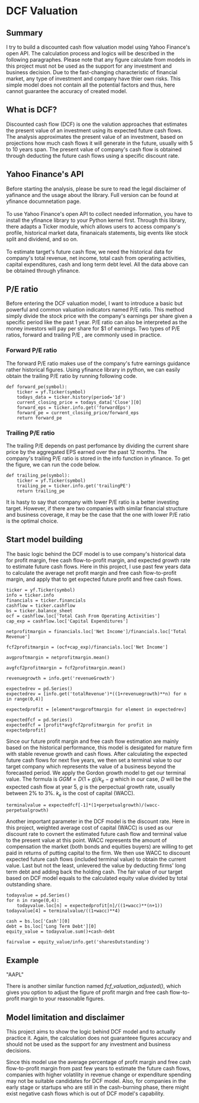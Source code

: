 # DCF Valuation
## Summary
I try to build a discounted cash flow valuation model using Yahoo Finance's open API. The calculation process and logics will be described in the following paragraphes. Please note that any figure calculate from models in this project must not be used as the support for any investment and business decision. Due to the fast-changing characteristic of financial market, any type of investment and company have thier own risks. This simple model does not contain all the potential factors and thus, here cannot guarantee the accuracy of created model.

## What is DCF?
Discounted cash flow (DCF) is one the valution approaches that estimates the present value  of an investment using its expected future cash flows. The analysis approximates the present value of an investment, based on projections how much cash flows it will generate in the future, usually with 5 to 10 years span. The present value of company's cash flow is obtained through deducting the future cash flows using a specific discount rate.

## Yahoo Finance's API
Before starting the analysis, please be sure to read the legal disclaimer of yafinance and the usage about the library. Full version can be found at yfinance documnetation page.  
<br/>To use Yahoo Finance's open API to collect needed information, you have to install the yfinance library to your Python kernel first. Through this library, there adapts a Ticker module, which allows users to access company's profile, historical market data, finanaicals statements, big events like stock split and dividend, and so on.  
<br/>To estimate target's future cash flow, we need the historical data for company's total revenue, net income, total cash from operating activities, capital expenditures, cash and long term debt level. All the data above can be obtained through yfinance. 

## P/E ratio 
Before entering the DCF valuation model, I want to introduce a basic but powerful and common valuation indicators named P/E ratio. This method simply divide the stock price with the company's earnings per share given a specific period like the past 1 year. P/E ratio can also be interpreted as the money investors will pay per share for $1 of earnings. Two types of P/E ratios, forward and trailing P/E , are commonly used in practice.
### Forward P/E ratio 
The forward P/E ratio makes use of the company's futre earnings guidance rather historical figures. Using yfinance library in python, we can easily obtain the trailing P/E ratio by running following code.
```
def forward_pe(symbol):
    ticker = yf.Ticker(symbol)
    todays_data = ticker.history(period='1d')
    current_closing_price = todays_data['Close'][0]
    forward_eps = ticker.info.get('forwardEps')
    forward_pe = current_closing_price/forward_eps
    return forward_pe
```
### Trailing P/E ratio
The trailing P/E depends on past perfomance by dividing the current share price by the aggregated EPS earned over the past 12 months. The company's trailing P/E ratio is stored in the info function in yfinance. To get the figure, we can run the code below.
```
def trailing_pe(symbol):
    ticker = yf.Ticker(symbol)
    trailing_pe = ticker.info.get('trailingPE')
    return trailing_pe
```
It is hasty to say that company with lower P/E ratio is a better investing target. However, if there are two companies with similar financial structure and business coverage, it may be the case that the one with lower P/E ratio is the optimal choice.
## Start model building 
The basic logic behind the DCF model is to use company's historical data for profit margin, free cash flow-to-profit margin, and expected growth rate to estimate future cash flows. Here in this project, I use past few years data to calculate the average net profit margin and free cash flow-to-profit margin, and apply that to get expected future profit and free cash flows.
```
ticker = yf.Ticker(symbol)
info = ticker.info
financials = ticker.financials
cashflow = ticker.cashflow
bs = ticker.balance_sheet
ocf = cashflow.loc['Total Cash From Operating Activities']
cap_exp = cashflow.loc['Capital Expenditures']

netprofitmargin = financials.loc['Net Income']/financials.loc['Total Revenue']

fcf2profitmargin = (ocf+cap_exp)/financials.loc['Net Income']

avgproftmargin = netprofitmargin.mean()

avgfcf2profitmargin = fcf2profitmargin.mean()

revenuegrowth = info.get('revenueGrowth')

expectedrev = pd.Series()
expectedrev = [info.get('totalRevenue')*((1+revenuegrowth)**n) for n in range(0,4)]

expectedprofit = [element*avgproftmargin for element in expectedrev]
    
expectedfcf = pd.Series()
expectedfcf = [profit*avgfcf2profitmargin for profit in expectedprofit]
```
Since our future profit margin and free cash flow estimation are mainly based on the historical performance, this model is desigated for mature firm with stable revenue growth and cash flows.
After calculating the expected future cash flows for next five years, we then set a terminal value to our target company which represents the value of a business beyond the forecasted period. We apply the Gordon growth model to get our terminal value. The formula is $GGM = D(1+g)/k_e-g$ which in our case, $D$ will be the expected cash flow at year 5, $g$ is the perpectual growth rate, usually between 2% to 3%. $k_e$ is the cost of capital (WACC).
```
terminalvalue = expectedfcf[-1]*(1+perpetualgrowth)/(wacc-perpetualgrowth)
```
Another important parameter in the DCF model is the discount rate. Here in this project, weighted average cost of capital (WACC) is used as our discount rate to covnert the estimated future cash flow and terminal value to the present value at this point. WACC represents the amount of compensation the market (both bonds and equities buyers) are willing to get paid in returns of putting capital to the firm. We then use WACC to discount expected future cash flows (included terminal value) to obtain the current value. Last but not the least, unlevered the value by deducting firms' long term debt and adding back the holding cash. The fair value of our target based on DCF model equals to the calculated equity value divided by total outstanding share.
```
todayvalue = pd.Series()
for n in range(0,4):
    todayvalue.loc[n] = expectedprofit[n]/((1+wacc)**(n+1))
todayvalue[4] = terminalvalue/((1+wacc)**4)

cash = bs.loc['Cash'][0]
debt = bs.loc['Long Term Debt'][0]
equity_value = todayvalue.sum()+cash-debt
    
fairvalue = equity_value/info.get('sharesOutstanding')
```
## Example
"AAPL"

There is another similar function named *fcf_valuation_adjusted()*, which gives you option to adjust the figure of profit margin and free cash flow-to-profit margin to your reasonable figures.
## Model limitation and disclaimer
This project aims to show the logic behind DCF model and to actually practice it. Again, the calculation does not guaranteee 
figures accuracy and should not be used as the support for any investment and business decisions.

Since this model use the average percentage of profit margin and free cash flow-to-profit margin from past few years to estimate the future cash flows, companies with higher volatility in revenue change or expenditure spending may not be suitable candidates for DCF model. Also, for companies in the early stage or startups who are still in the cash-burning phase, there might exist negative cash flows which is out of DCF model's capability. 

